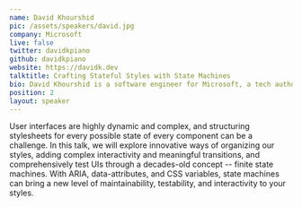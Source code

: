 ```yaml
---
name: David Khourshid
pic: /assets/speakers/david.jpg
company: Microsoft
live: false
twitter: davidkpiano
github: davidkpiano
website: https://davidk.dev
talktitle: Crafting Stateful Styles with State Machines
bio: David Khourshid is a software engineer for Microsoft, a tech author, and speaker. Also a fervent open-source contributor, he is passionate about statecharts and software modeling, reactive animations, innovative user interfaces, and cutting-edge front-end technologies. When not behind a computer keyboard, he’s behind a piano keyboard or traveling.
position: 2
layout: speaker
---
```


User interfaces are highly dynamic and complex, and structuring stylesheets for every possible state of every component can be a challenge. In this talk, we will explore innovative ways of organizing our styles, adding complex interactivity and meaningful transitions, and comprehensively test UIs through a decades-old concept -- finite state machines. With ARIA, data-attributes, and CSS variables, state machines can bring a new level of maintainability, testability, and interactivity to your styles.
